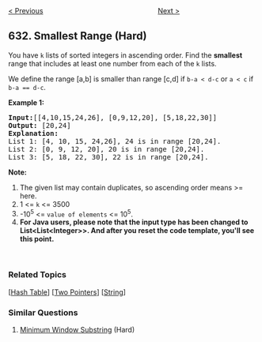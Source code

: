 <!--|This file generated by command(leetcode description); DO NOT EDIT.    |-->
<!--+----------------------------------------------------------------------+-->
<!--|@author    openset <openset.wang@gmail.com>                           |-->
<!--|@link      https://github.com/openset                                 |-->
<!--|@home      https://github.com/openset/leetcode                        |-->
<!--+----------------------------------------------------------------------+-->

[< Previous](https://github.com/openset/leetcode/tree/master/problems/design-excel-sum-formula "Design Excel Sum Formula")
　　　　　　　　　　　　　　　　
[Next >](https://github.com/openset/leetcode/tree/master/problems/sum-of-square-numbers "Sum of Square Numbers")

## 632. Smallest Range (Hard)

<p>You have <code>k</code> lists of sorted integers in ascending order. Find the <b>smallest</b> range that includes at least one number from each of the <code>k</code> lists. </p>

<p>We define the range [a,b] is smaller than range [c,d] if <code>b-a < d-c</code> or <code>a < c</code> if <code>b-a == d-c</code>.</p>

<p><b>Example 1:</b><br />
<pre>
<b>Input:</b>[[4,10,15,24,26], [0,9,12,20], [5,18,22,30]]
<b>Output:</b> [20,24]
<b>Explanation:</b> 
List 1: [4, 10, 15, 24,26], 24 is in range [20,24].
List 2: [0, 9, 12, 20], 20 is in range [20,24].
List 3: [5, 18, 22, 30], 22 is in range [20,24].
</pre>
</p>

<p>
<b>Note:</b><br/>
<ol>
<li>The given list may contain duplicates, so ascending order means >= here.</li>
<li>1 <= <code>k</code> <= 3500</li>
<li> -10<sup>5</sup> <= <code>value of elements</code> <= 10<sup>5</sup>.</li>
<li><b>For Java users, please note that the input type has been changed to List&lt;List&lt;Integer&gt;&gt;. And after you reset the code template, you'll see this point.</b></li>
</ol>
<br/>
</p>

### Related Topics
  [[Hash Table](https://github.com/openset/leetcode/tree/master/tag/hash-table/README.md)]
  [[Two Pointers](https://github.com/openset/leetcode/tree/master/tag/two-pointers/README.md)]
  [[String](https://github.com/openset/leetcode/tree/master/tag/string/README.md)]

### Similar Questions
  1. [Minimum Window Substring](https://github.com/openset/leetcode/tree/master/problems/minimum-window-substring) (Hard)
